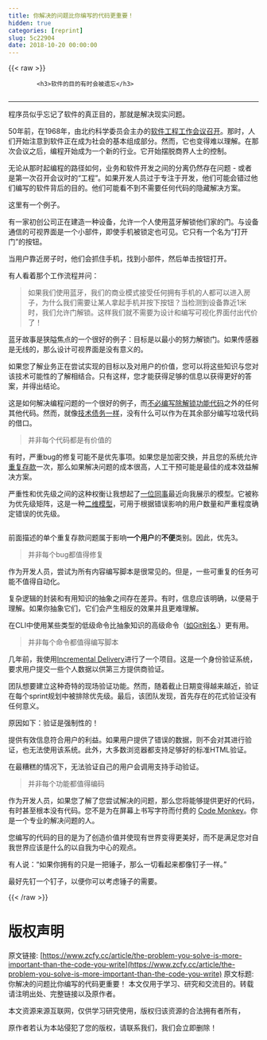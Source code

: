 ```yaml
---
title: 你解决的问题比你编写的代码更重要！
hidden: true
categories: [reprint]
slug: 5c22904
date: 2018-10-20 00:00:00
---
```


{{< raw >}}

            <h3>软件的目的有时会被遗忘</h3>
<p><img src="https://p0.ssl.qhimg.com/t011098530ff688687f.jpg" alt=""></p>
<hr>
<p>程序员似乎忘记了软件的真正目的，那就是解决现实问题。</p>
<p>50年前，在1968年，由北约科学委员会主办的<a href="http://homepages.cs.ncl.ac.uk/brian.randell/NATO/NATOReports/">软件工程工作会议召开</a>。那时，人们开始注意到软件正在成为社会的基本组成部分。然而，它也变得难以理解。在那次会议之后，编程开始成为一个新的行业。它开始摆脱商界人士的控制。</p>
<p>无论从那时起编程的路径如何，业务和软件开发之间的分离仍然存在问题 - 或者是第一次召开会议时的“工程”。如果开发人员过于专注于开发，他们可能会错过他们编写的软件背后的目的。他们可能看不到不需要任何代码的隐藏解决方案。</p>
<p>这里有一个例子。</p>
<p>有一家初创公司正在建造一种设备，允许一个人使用蓝牙解锁他们家的门。与设备通信的可视界面是一个小部件，即使手机被锁定也可见。它只有一个名为“打开门”的按钮。</p>
<p>当用户靠近房子时，他们会抓住手机，找到小部件，然后单击按钮打开。</p>
<p>有人看着那个工作流程并问：</p>
<blockquote>
<p>如果我们使用蓝牙，我们的商业模式接受任何拥有手机的人都可以进入房子，为什么我们需要让某人拿起手机并按下按钮？当检测到设备靠近1米时，我们允许门解锁。这样我们就不需要为设计和编写可视化界面付出代价了！</p>
</blockquote>
<p>蓝牙故事是狭隘焦点的一个很好的例子：目标是以最小的努力解锁门。如果传感器是无线的，那么设计可视界面是没有意义的。</p>
<p>如果您了解业务正在尝试实现的目标以及对用户的价值，您可以将这些知识与您对该技术可能性的了解相结合。只有这样，您才能获得足够的信息以获得更好的答案，并得出结论。</p>
<p>这是如何解决编程问题的一个很好的例子，而<a href="https://medium.freecodecamp.org/code-that-dont-exist-is-the-code-you-don-t-need-to-debug-88985ed9604">不必编写除解锁功能代码</a>之外的任何其他代码。然而，就像<a href="https://levelup.gitconnected.com/how-to-use-technical-debt-in-your-favor-98bae475ba68">技术债务一样</a>，没有什么可以作为在其余部分编写垃圾代码的借口。</p>
<blockquote>
<p>并非每个代码都是有价值的</p>
</blockquote>
<p>有时，严重bug的修复可能不是优先事项。如果您是加密交换，并且您的系统允许<a href="https://medium.com/@fagnerbrack/the-day-a-bug-was-fixed-only-because-the-ceo-called-in-f653a34079eb">重复存款</a>一次，那么如果解决问题的成本很高，人工干预可能是最佳的成本效益解决方案。</p>
<p>严重性和优先级之间的这种权衡让我想起了<a href="https://www.facebook.com/gazza">一位同事</a>最近向我展示的模型。它被称为优先级矩阵，这是一种<a href="https://medium.com/@fagnerbrack/you-cant-call-yourself-an-explorer-without-a-map-4e19ce51daa3">二维模型</a>，可用于根据错误影响的用户数量和严重程度确定错误的优先级。</p>
<p><img src="https://p0.ssl.qhimg.com/t011b4ebd4f7e91a4cf.png" alt=""></p>
<p>前面描述的单个重复存款问题属于影响<strong>一个用户</strong>的<strong>不便</strong>类别。因此，优先3。</p>
<blockquote>
<p>并非每个bug都值得修复</p>
</blockquote>
<p>作为开发人员，尝试为所有内容编写脚本是很常见的。但是，一些可重复的任务可能不值得自动化。</p>
<p>复杂逻辑的封装和有用知识的抽象之间存在差异。有时，信息应该明确，以便易于理解。如果你抽象它们，它们会产生相反的效果并且更难理解。</p>
<p>在CLI中使用某些类型的低级命令比抽象知识的高级命令（<a href="https://medium.com/@fagnerbrack/it-doesnt-matter-how-fast-you-write-code-2e09b42bfff0">如Git别名</a>.）更有用。</p>
<blockquote>
<p>并非每个命令都值得编写脚本</p>
</blockquote>
<p>几年前，我使用<a href="https://levelup.gitconnected.com/code-less-think-more-incrementally-98adee22df9b">Incremental Delivery</a>进行了一个项目。这是一个身份验证系统，要求用户提交一些个人数据以供第三方提供商验证。</p>
<p>团队想要建立这种奇特的现场验证功能。然而，随着截止日期变得越来越近，验证在每个sprint规划中被排除优先级。最后，该团队发现，首先存在的花式验证没有任何意义。</p>
<p>原因如下：验证是强制性的！</p>
<p>提供有效信息符合用户的利益。如果用户提供了错误的数据，则不会对其进行验证，也无法使用该系统。此外，大多数浏览器都支持足够好的标准HTML验证。</p>
<p>在最糟糕的情况下，无法验证自己的用户会调用支持手动验证。</p>
<blockquote>
<p>并非每个功能都值得编码</p>
</blockquote>
<p>作为开发人员，如果您了解了您尝试解决的问题，那么您将能够提供更好的代码，有时甚至根本没有代码。您不是为在屏幕上书写字符而付费的 <a href="https://www.urbandictionary.com/define.php?term=code%20monkey">Code Monkey</a>。你是一个专业的解决问题的人。 </p>
<p>您编写的代码的目的是为了创造价值并使现有世界变得更美好，而不是满足您对自我世界应该是什么的以自我为中心的观点。</p>
<p>有人说：“如果你拥有的只是一把锤子，那么一切看起来都像钉子一样。”</p>
<p>最好先钉一个钉子，以便你可以考虑锤子的需要。</p>

          
{{< /raw >}}

# 版权声明
原文链接: [https://www.zcfy.cc/article/the-problem-you-solve-is-more-important-than-the-code-you-write](https://www.zcfy.cc/article/the-problem-you-solve-is-more-important-than-the-code-you-write)
原文标题: 你解决的问题比你编写的代码更重要！
本文仅用于学习、研究和交流目的。转载请注明出处、完整链接以及原作者。 

本文资源来源互联网，仅供学习研究使用，版权归该资源的合法拥有者所有，

原作者若认为本站侵犯了您的版权，请联系我们，我们会立即删除！
